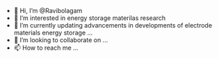 - 👋 Hi, I’m @Ravibolagam
- 👀 I’m interested in energy storage materilas research
- 🌱 I’m currently updating advancements in developments of electrode materials energy storage ...
- 💞️ I’m looking to collaborate on ...
- 📫 How to reach me ...

<!---
Ravibolagam/Ravibolagam is a ✨ special ✨ repository because its `README.md` (this file) appears on your GitHub profile.
You can click the Preview link to take a look at your changes.
--->
